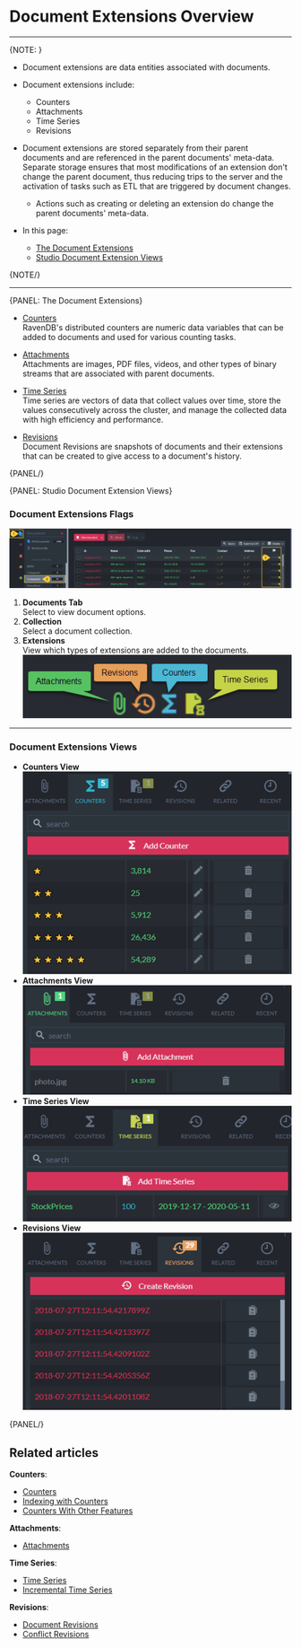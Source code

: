 # Document Extensions Overview
---

{NOTE: }

* Document extensions are data entities associated with documents.  

* Document extensions include:
   * Counters  
   * Attachments  
   * Time Series  
   * Revisions  

* Document extensions are stored separately from their parent documents and are referenced in the parent documents' meta-data.  
  Separate storage ensures that most modifications of an extension don't change the parent document, 
  thus reducing trips to the server and the activation of tasks such as ETL that are triggered by document changes.  
   * Actions such as creating or deleting an extension do change the parent documents' meta-data.  


* In this page:  
  * [The Document Extensions](../document-extensions/overview-extensions#the-document-extensions)  
  * [Studio Document Extension Views](../document-extensions/overview-extensions#studio-document-extension-views)  

{NOTE/}

---

{PANEL: The Document Extensions}

* [Counters](../document-extensions/counters/overview)  
  RavenDB's distributed counters are numeric data variables that can be added to documents and used
  for various counting tasks.

* [Attachments](../document-extensions/attachments/what-are-attachments)  
  Attachments are images, PDF files, videos, and other types of binary streams that are associated with parent documents.  

* [Time Series](../document-extensions/timeseries/overview)  
  Time series are vectors of data that collect values over time, store the values consecutively across the cluster, 
  and manage the collected data with high efficiency and performance.

* [Revisions](../document-extensions/revisions/overview)  
  Document Revisions are snapshots of documents and their extensions that can be created to give access to a document's history.  

{PANEL/}


{PANEL: Studio Document Extension Views}

### Document Extensions Flags

![Document Extensions in Collections View](images/extensions-collections-view.png "Document Extensions in Collections View")

1. **Documents Tab**  
   Select to view document options.
2. **Collection**  
   Select a document collection. 
3. **Extensions**  
   View which types of extensions are added to the documents.  
   ![Extension Icons](images/extensions-icons.png "Extension Icons")

---

### Document Extensions Views

* **Counters View**  
  ![Counters View](images/extensions-counters-view.png "Counters View")
* **Attachments View**  
  ![Attachments View](images/extensions-attachments-view.png "Attachments View")
* **Time Series View**  
  ![Time Series View](images/extensions-time-series-view.png "Time Series View")
* **Revisions View**  
  ![Revisions View](images/extensions-revisions-view.png "Revisions View")


{PANEL/}

## Related articles

**Counters**:  

- [Counters](../document-extensions/counters/overview)
- [Indexing with Counters](../document-extensions/counters/indexing)
- [Counters With Other Features](../document-extensions/counters/counters-and-other-features#counters-and-other-features)

**Attachments**:  

- [Attachments](../document-extensions/attachments/what-are-attachments)

**Time Series**:  

- [Time Series](../document-extensions/timeseries/overview)
- [Incremental Time Series](../document-extensions/timeseries/incremental-time-series/overview)

**Revisions**:  

- [Document Revisions](../document-extensions/revisions/overview)
- [Conflict Revisions](../document-extensions/revisions/client-api/operations/conflict-revisions-configuration)

